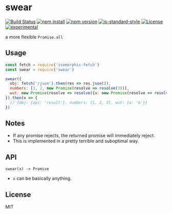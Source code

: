 # swear

[![Build Status](http://img.shields.io/travis/jarofghosts/swear.svg?style=flat-square)](https://travis-ci.org/jarofghosts/swear)
[![npm install](http://img.shields.io/npm/dm/swear.svg?style=flat-square)](https://www.npmjs.org/package/swear)
[![npm version](https://img.shields.io/npm/v/swear.svg?style=flat-square)](https://www.npmjs.org/package/swear)
[![js-standard-style](https://img.shields.io/badge/code%20style-standard-brightgreen.svg?style=flat-square)](https://github.com/feross/standard)
[![License](https://img.shields.io/npm/l/swear.svg?style=flat-square)](https://github.com/jarofghosts/swear/blob/master/LICENSE)
[![experimental](http://badges.github.io/stability-badges/dist/experimental.svg)](http://github.com/badges/stability-badges)

a more flexible `Promise.all`

## Usage

```javascript
const fetch = require('isomorphic-fetch')
const swear = require('swear')

swear({
  obj: fetch('/json').then(res => res.json()), 
  numbers: [1, 2, new Promise(resolve => resolve(3))],
  wut: new Promise(resolve => resolve({a: new Promise(resolve => resolve('b'))}))
}).then(x => {
  // {obj: {api: 'result'}, numbers: [1, 2, 3], wut: {a: 'b'}}
})
```

## Notes

* If any promise rejects, the returned promise will immediately reject.
* This is implemented in a pretty terrible and suboptimal way.

## API

`swear(x) -> Promise`

* `x` can be basically anything.

## License

MIT
